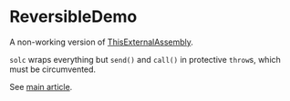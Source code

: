 # ReversibleDemo

A non-working version of [ThisExternalAssembly](https://github.com/veox/solidity-dapps/blob/master/ThisExternalAssembly/ThisExternalAssembly.sol).

`solc` wraps everything but `send()` and `call()` in protective
`throw`s, which must be circumvented.

See [main article](https://wemakethings.net/2016/08/08/conditional_cancel/).
